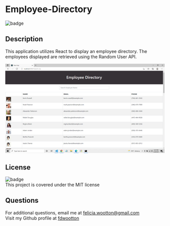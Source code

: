 # Employee-Directory
  ![badge](https://img.shields.io/badge/license-MIT-brightgreen)<br />
  ## **Description**
  This application utilizes React to display an employee directory.  The employees displayed are retrieved using the Random User API.

  ![Employee-Directory](./public/directory-screenshot.png)

  ## **License**
  ![badge](https://img.shields.io/badge/license-MIT-brightgreen)<br/>
  This project is covered under the MIT license

  ## **Questions**
  For additional questions, email me at [felicia.wootton@gmail.com](felicia.wootton@gmail.com)<br/>
  Visit my Github profile at [fdwootton](https://github.com/fdwootton)